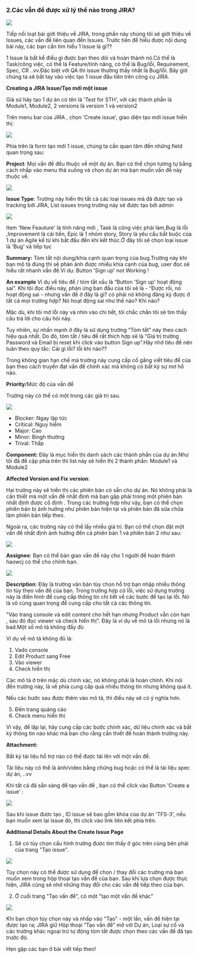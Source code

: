 ### 2.Các vẫn đề được xử lý thế nào trong JIRA?

![](https://images.viblo.asia/9fb1cbdc-05e4-4e84-8d1b-167249af68e5.jpg)

Tiếp nối loạt bài giới thiệu về JIRA, trong phần này chúng tôi sẽ giới thiệu về Issues, các vấn đề liên quan đến Issues.
Trước tiên để hiểu được nội dung bài này, các bạn cần tìm hiểu 1 Issue là gì??

 1 Issue là bất kể điều gì được bạn theo dõi và hoàn thành nó.Có thể là Task/công việc, có thể là Feature/tính năng, có   thể là Bug/lỗi, Requirement, Spec, CR ..vv.Đặc biệt với QA thì issue thường thấy nhất là Bug/lỗi.
 Bây giờ chúng ta sẽ bắt tay vào việc tạo 1 issue đầu tiên trên công cụ JIRA.

**Creating a JIRA Issue/Tạo mới một issue**

Giả sử hãy tạo 1 dự án có tên là 'Test for STH', với các thành phần là Module1, Module2, 2 versions là version 1 và version2

Trên menu bar của JIRA , chọn 'Create issue', giao diện tạo mới issue hiển thị:

![](https://images.viblo.asia/148937f9-d667-48b3-a02f-ae5d7351d081.jpg)

Phía trên là form tạo mới 1 issue, chúng ta cần quan tâm đến những field quan trọng sau:

**Project**: Mọi vấn đề đều thuộc về một dự án. Bạn có thể chọn tương tự bằng cách nhấp vào menu thả xuống và chọn dự án mà bạn muốn vấn đề này thuộc về.

![](https://images.viblo.asia/92afbb7c-ce3b-451e-8425-d85ea7098e61.jpg)

**Issue Type**: Trường này hiển thị tất cả các loại issues mà đã được tạo và tracking bởi JIRA, List issues trong trường này sẽ được tạo bởi admin

![](https://images.viblo.asia/08bc98b3-e446-4bb7-9878-bf590235c1d6.jpg)

Item 'New Feauture' là tính năng mới , Task là công việc phải làm,Bug là lỗi ,Improvement là cải tiến, Epic là 1 nhóm story, Story là yêu cầu bắt buộc của 1 dự án Agile kể từ khi bắt đầu đến khi kết thúc.Ở đây tôi sẽ chọn loại issue là 'Bug' và tiếp tục

**Summary:**
Tóm tắt nội dung/khía cạnh quan trọng của bug.Trường này khi bạn mô tả đúng thì sẽ phản ánh được nhiều khía cạnh của bug, user đọc sẽ hiểu rất nhanh vấn đề.Ví dụ: Button 'Sign up' not Working !

**An example** 
Ví dụ về tiêu đề / tóm tắt xấu là “Button 'Sign up' hoạt động sai”. Khi tôi đọc điều này, phản ứng ban đầu của tôi sẽ là - “Được rồi, nó hoạt động sai - nhưng vấn đề ở đây là gì? có phải nó không đăng ký được ở tất cả mọi trường hợp? Nó hoạt động sai như thế nào? Khi nào?

Mặc dù,  khi tôi mở lỗi này và nhìn vào chi tiết, tôi chắc chắn tôi sẽ tìm thấy câu trả lời cho câu hỏi này.

Tuy nhiên, sự nhấn mạnh ở đây là sử dụng trường “Tóm tắt” này theo cách hiệu quả nhất. Do đó, tóm tắt / tiêu đề rất thích hợp sẽ là “Giá trị trường Password và Email bị reset khi click vào button Sign up”.Hãy nhớ tiêu đề nên tuân theo quy tắc: Cái gì lỗi? lỗi khi nào??

Trong không gian hạn chế mà trường này cung cấp cố gắng viết tiêu đề của bạn theo cách truyền đạt vấn đề chính xác mà không có bất kỳ sự mơ hồ nào.

**Priority**/Mức độ của vấn đề

Trường này có thể có một trong các giá trị sau.

![](https://images.viblo.asia/26c65fb1-f085-4e5b-b52f-ea2b64c0610d.jpg)

*  Blocker: Ngay lập tức
*  Critical: Nguy hiểm
*  Major: Cao
*  Minor: Bingh thường
*  Trival: Thấp

**Component:** Đây là mục hiển thị danh sách các thành phần của dự án.Như tôi đã đề cập phía trên thì list này sẽ hiển thị 2 thành phần: Module1 và Module2

**Affected Version and Fix version**:

Hai trường này sẽ hiển thị các phiên bản có sẵn cho dự án. Nó không phải là cần thiết mà một vấn đề nhất định mà bạn gặp phải trong một phiên bản nhất định được cố định . Trong các trường hợp như vậy, bạn có thể chọn phiên bản bị ảnh hưởng như phiên bản hiện tại và phiên bản đã sửa chữa làm phiên bản tiếp theo.

Ngoài ra, các trường này có thể lấy nhiều giá trị. Bạn có thể chọn đặt một vấn đề nhất định ảnh hưởng đến cả phiên bản 1 và phiên bản 2 như sau:

![](https://images.viblo.asia/9992625d-08c8-478f-aa30-4e5f2bcfe960.jpg)

**Assignee**: Bạn có thể bàn giao vấn đề này cho 1 người để hoàn thành haowcj có thể cho chính bạn.

![](https://images.viblo.asia/8d27983b-4e70-4827-b908-d87a7dc8d253.jpg)

**Description**: Đây là trường văn bản tùy chọn hỗ trợ bạn nhập nhiều thông tin tùy theo vấn đề của bạn. Trong trường hợp có lỗi, việc sử dụng trường này là điển hình để cung cấp thông tin chi tiết về các bước để tạo lại lỗi.
Nó là vô cùng quan trọng để cung cấp cho tất cả các thông tin.

"Váo trang console và edit content cho hết hạn nhưng Product vẫn còn hạn , sau đó đọc viewer và check hiển thị". Đây là ví dụ về mô tả lỗi nhưng nó là bad.Một số mô tả không đầy đủ 

Ví dụ về mô tả không đủ là:

1) Vado console
2) Edit Product sang Free 
3) Vào viewer
4) Check hiển thị

Các mô tả ở trên mặc dù chính xác, nó không phải là hoàn chỉnh. Khi nói đến trường này, là về phía cung cấp quá nhiều thông tin nhưng không quá ít.

Nếu các bước sau được thêm vào mô tả, thì điều này sẽ có ý nghĩa hơn.

5) Đến trang quảng cáo
6) Check menu hiển thị

Vì vậy, để lặp lại, hãy cung cấp các bước chính xác, dữ liệu chính xác và bất kỳ thông tin nào khác mà bạn cho rằng cần thiết để hoàn thành trường này.

**Attachment:**

Bất kỳ tài liệu hỗ trợ nào có thể được tải lên với một vấn đề.

Tài liệu này có thể là ảnh/video bằng chứng bug hoặc có thể là tài liệu spec dự án, ..vv

Khi tất cả đã sẵn sàng để tạo vấn đề , bạn có thể click vào Button 'Create a issue' :

![](https://images.viblo.asia/98cf5cf1-5078-4653-bef8-d8925c52058b.jpg)

Sau khi issue đươc tạo , ID issue sẽ bao gồm khóa của dự án 'TFS-3', nếu bạn muốn xem lại issue đó, thì click vào link liên kết phía trên.

**Additional Details About the Create Issue Page**

1) Sẽ có tùy chọn cấu hình trường được tìm thấy ở góc trên cùng bên phải của trang "Tạo issue".

![](https://images.viblo.asia/9910ac13-d8ab-4a22-ad89-1c408d121581.jpg)

Tùy chọn này có thể được sử dụng để chọn / thay đổi các trường mà bạn muốn xem trong hộp thoại tạo vấn đề của bạn. Sau khi lựa chọn được thực hiện, JIRA cũng sẽ nhớ những thay đổi cho các vấn đề tiếp theo của bạn.

2) Ở cuối trang "Tạo vấn đề", có một "tạo một vấn đề khác"

![](https://images.viblo.asia/b778957a-c936-4e42-9789-9d3941593dc2.jpg)

Khi bạn chọn tùy chọn này và nhấp vào "Tạo" - một lần, vấn đề hiện tại được tạo ra; JIRA giữ
Hộp thoại “Tạo vấn đề” mở với Dự án, Loại sự cố và các trường khác ngoại trừ tự động tóm tắt được chọn theo các vấn đề đã tạo trước đó.

Hẹn gặp các bạn ở bài viết tiếp theo!